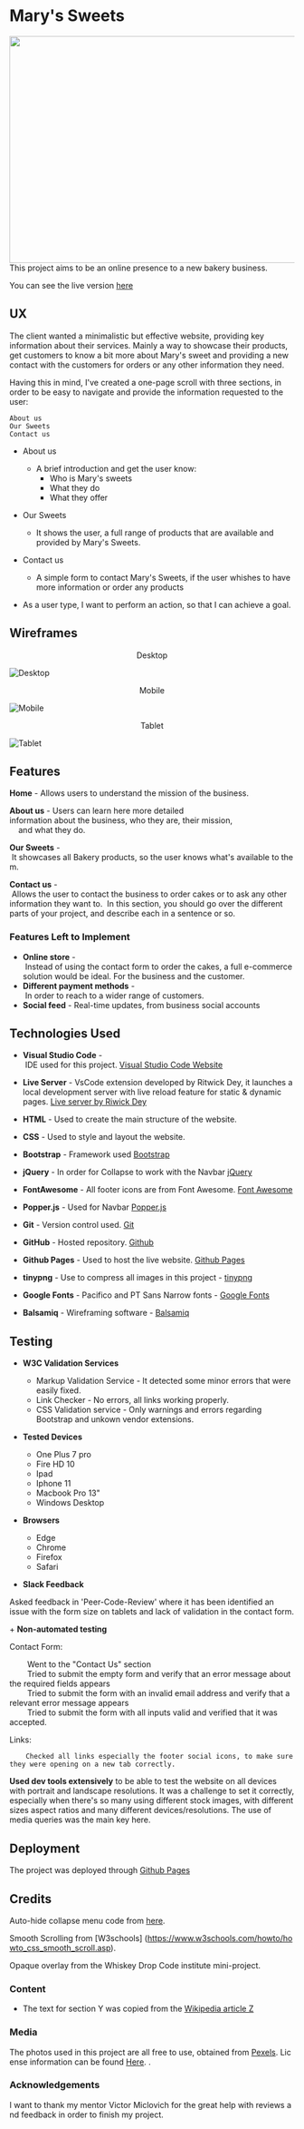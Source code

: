 # Mary's Sweets

<img width="1000" height="400" src="https://github.com/Brainvibe/Milestone1/blob/master/assets/images/page_preview.png">
This project aims to be an online presence to a new bakery business.

You can see the live version [here](https://brainvibe.github.io/Milestone1/)
 
## UX
 
The client wanted a minimalistic but effective website, providing key information about their services.
Mainly a way to showcase their products, get customers to know a bit more about Mary's sweet and providing a new contact with the customers for orders or any other information they need. 

Having this in mind, I've created a one-page scroll with three sections, in order to be easy to navigate and provide the information requested to the user: 

    About us
    Our Sweets
    Contact us

- About us
    - A brief introduction and get the user know:
      - Who is Mary's sweets
      - What they do
      - What they offer
    
- Our Sweets
    - It shows the user, a full range of products that are available and provided by Mary's Sweets.

- Contact us
    - A simple form to contact Mary's Sweets, if the user whishes to have more information or order any products 

- As a user type, I want to perform an action, so that I can achieve a goal.

## Wireframes
<p align="center">
Desktop
</p>

![Desktop](https://github.com/Brainvibe/Milestone1/blob/master/wireframes/Desktop.png)

<p align="center">
Mobile
</p>

![Mobile](https://github.com/Brainvibe/Milestone1/blob/master/wireframes/Mobile.png)

<p align="center">
Tablet
</p>

![Tablet](https://github.com/Brainvibe/Milestone1/blob/master/wireframes/Tablet.png)


## Features

**Home** - Allows users to understand the mission of the business.


**About us** - Users can learn here more detailed information about the business, who they are, their mission, 
    and what they do. 

**Our Sweets** - It showcases all Bakery products, so the user knows what's available to them. 


**Contact us** - Allows the user to contact the business to order cakes or to ask any other information they want to. 
In this section, you should go over the different parts of your project, and describe each in a sentence or so.
 


### Features Left to Implement
- **Online store** - Instead of using the contact form to order the cakes, a full e-commerce solution would be ideal. For the business and the customer. 
    
- **Different payment methods** - In order to reach to a wider range of customers. 
    
- **Social feed** - Real-time updates, from business social accounts 

## Technologies Used
+ **Visual Studio Code** - IDE used for this project. [Visual Studio Code Website](https://code.visualstudio.com/)

+ **Live Server** - VsCode extension developed by Ritwick Dey, it launches a local development server with live reload feature for static & dynamic pages. [Live server by Riwick Dey](https://marketplace.visualstudio.com/items?itemName=ritwickdey.LiveServer)

+ **HTML** - Used to create the main structure of the website.

+ **CSS** - Used to style and layout the website.

+ **Bootstrap** - Framework used [Bootstrap](https://getbootstrap.com/)

+ **jQuery** - In order for Collapse to work with the Navbar [jQuery](https://jquery.com/)

+ **FontAwesome** - All footer icons are from Font Awesome. [Font Awesome](https://fontawesome.com/)

+ **Popper.js** - Used for Navbar [Popper.js](https://popper.js.org/)

+ **Git** - Version control used. [Git](https://git-scm.com/)

+ **GitHub** - Hosted repository. [Github](https://github.com/)

+ **Github Pages** - Used to host the live website. [Github Pages](https://pages.github.com/)

+ **tinypng** - Use to compress all images in this project - [tinypng](https://tinypng.com/)

+ **Google Fonts** - Pacifico and PT Sans Narrow fonts - [Google Fonts](https://fonts.google.com/)

+ **Balsamiq** - Wireframing software - [Balsamiq](https://balsamiq.com/) 



## Testing

+ **W3C Validation Services**
    - Markup Validation Service - It detected some minor errors that were easily fixed.
    - Link Checker - No errors, all links working properly.
    - CSS Validation service - Only warnings and errors regarding Bootstrap and unkown vendor extensions.
    
+ **Tested Devices**

    - One Plus 7 pro
    - Fire HD 10
    - Ipad
    - Iphone 11
    - Macbook Pro 13"
    - Windows Desktop

+ **Browsers**

    - Edge
    - Chrome
    - Firefox
    - Safari

+ **Slack Feedback**

Asked feedback in 'Peer-Code-Review' where it has been identified an issue with the form size on tablets and lack of validation in the contact form. 
    
    
+ **Non-automated testing**


Contact Form:
        
        Went to the "Contact Us" section
        Tried to submit the empty form and verify that an error message about the required fields appears
        Tried to submit the form with an invalid email address and verify that a relevant error message appears
        Tried to submit the form with all inputs valid and verified that it was accepted.

Links: 
        
        Checked all links especially the footer social icons, to make sure they were opening on a new tab correctly.
        
**Used dev tools extensively** to be able to test the website on all devices with portrait and landscape resolutions. It was a challenge to set it correctly, especially when there's so many using different stock images, with different sizes aspect ratios and many different devices/resolutions. The use of media queries was the main key here.  

## Deployment

The project was deployed through [Github Pages](https://brainvibe.github.io/Milestone1/)


## Credits

Auto-hide collapse menu code from [here](https://stackoverflow.com/questions/42401606/how-to-hide-collapsible-bootstrap-4-navbar-on-click).

Smooth Scrolling from [W3schools] (https://www.w3schools.com/howto/howto_css_smooth_scroll.asp).

Opaque overlay from the Whiskey Drop Code institute mini-project.


### Content
- The text for section Y was copied from the [Wikipedia article Z](https://en.wikipedia.org/wiki/Z)

### Media
The photos used in this project are all free to use, obtained from [Pexels](https://www.pexels.com/). License information can be found [Here](https://www.pexels.com/photo-license/). .

### Acknowledgements

I want to thank my mentor Victor Miclovich for the great help with reviews and feedback in order to finish my project.

